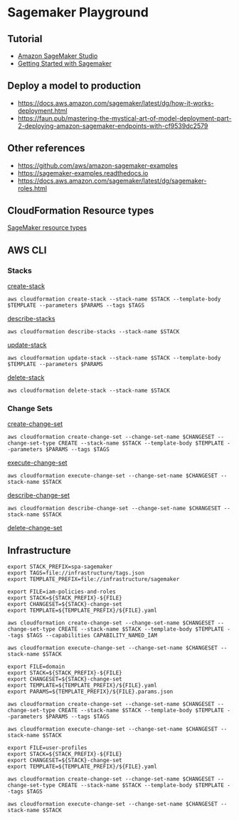 # Sagemaker Playground

## Tutorial

- [Amazon SageMaker Studio](https://docs.aws.amazon.com/sagemaker/latest/dg/studio.html)
- [Getting Started with Sagemaker](https://aws.amazon.com/sagemaker/getting-started/)

## Deploy a model to production

- https://docs.aws.amazon.com/sagemaker/latest/dg/how-it-works-deployment.html
- https://faun.pub/mastering-the-mystical-art-of-model-deployment-part-2-deploying-amazon-sagemaker-endpoints-with-cf9539dc2579

## Other references

- https://github.com/aws/amazon-sagemaker-examples
- https://sagemaker-examples.readthedocs.io
- https://docs.aws.amazon.com/sagemaker/latest/dg/sagemaker-roles.html

## CloudFormation Resource types

[SageMaker resource types](https://docs.aws.amazon.com/AWSCloudFormation/latest/UserGuide/AWS_SageMaker.html)

## AWS CLI

### Stacks

[create-stack](https://docs.aws.amazon.com/cli/latest/reference/cloudformation/create-stack.html)

```
aws cloudformation create-stack --stack-name $STACK --template-body $TEMPLATE --parameters $PARAMS --tags $TAGS
```

[describe-stacks](https://docs.aws.amazon.com/cli/latest/reference/cloudformation/describe-stacks.html)

```
aws cloudformation describe-stacks --stack-name $STACK
```

[update-stack](https://docs.aws.amazon.com/cli/latest/reference/cloudformation/update-stack.html)

```
aws cloudformation update-stack --stack-name $STACK --template-body $TEMPLATE --parameters $PARAMS
```

[delete-stack](https://docs.aws.amazon.com/cli/latest/reference/cloudformation/delete-stack.html)

```
aws cloudformation delete-stack --stack-name $STACK
```

### Change Sets

[create-change-set](https://docs.aws.amazon.com/cli/latest/reference/cloudformation/create-change-set.html)

```
aws cloudformation create-change-set --change-set-name $CHANGESET --change-set-type CREATE --stack-name $STACK --template-body $TEMPLATE --parameters $PARAMS --tags $TAGS
```

[execute-change-set](https://docs.aws.amazon.com/cli/latest/reference/cloudformation/execute-change-set.html)

```
aws cloudformation execute-change-set --change-set-name $CHANGESET --stack-name $STACK
```

[describe-change-set](https://docs.aws.amazon.com/cli/latest/reference/cloudformation/describe-change-set.html)

```
aws cloudformation describe-change-set --change-set-name $CHANGESET --stack-name $STACK
```

[delete-change-set](https://docs.aws.amazon.com/cli/latest/reference/cloudformation/delete-change-set.html)

## Infrastructure

```
export STACK_PREFIX=spa-sagemaker
export TAGS=file://infrastructure/tags.json
export TEMPLATE_PREFIX=file://infrastructure/sagemaker
```

```
export FILE=iam-policies-and-roles
export STACK=${STACK_PREFIX}-${FILE}
export CHANGESET=${STACK}-change-set
export TEMPLATE=${TEMPLATE_PREFIX}/${FILE}.yaml

aws cloudformation create-change-set --change-set-name $CHANGESET --change-set-type CREATE --stack-name $STACK --template-body $TEMPLATE --tags $TAGS --capabilities CAPABILITY_NAMED_IAM

aws cloudformation execute-change-set --change-set-name $CHANGESET --stack-name $STACK
```

```
export FILE=domain
export STACK=${STACK_PREFIX}-${FILE}
export CHANGESET=${STACK}-change-set
export TEMPLATE=${TEMPLATE_PREFIX}/${FILE}.yaml
export PARAMS=${TEMPLATE_PREFIX}/${FILE}.params.json

aws cloudformation create-change-set --change-set-name $CHANGESET --change-set-type CREATE --stack-name $STACK --template-body $TEMPLATE --parameters $PARAMS --tags $TAGS

aws cloudformation execute-change-set --change-set-name $CHANGESET --stack-name $STACK
```

```
export FILE=user-profiles
export STACK=${STACK_PREFIX}-${FILE}
export CHANGESET=${STACK}-change-set
export TEMPLATE=${TEMPLATE_PREFIX}/${FILE}.yaml

aws cloudformation create-change-set --change-set-name $CHANGESET --change-set-type CREATE --stack-name $STACK --template-body $TEMPLATE --tags $TAGS

aws cloudformation execute-change-set --change-set-name $CHANGESET --stack-name $STACK
```
